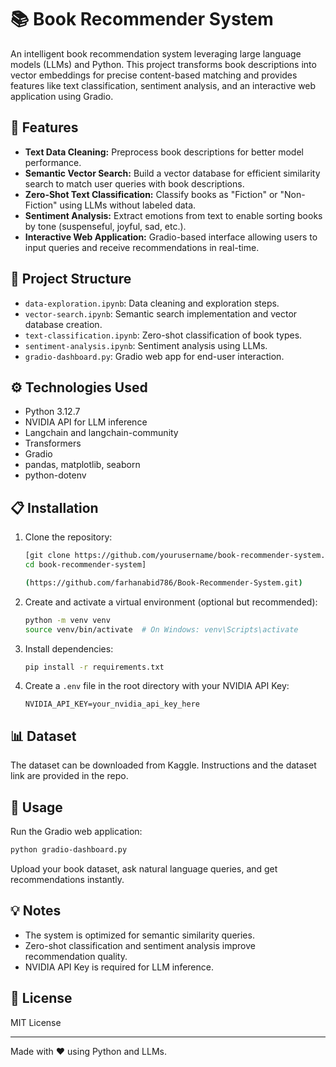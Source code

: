 
# 📚 Book Recommender System

An intelligent book recommendation system leveraging large language models (LLMs) and Python. This project transforms book descriptions into vector embeddings for precise content-based matching and provides features like text classification, sentiment analysis, and an interactive web application using Gradio.

## 🚀 Features

- **Text Data Cleaning:** Preprocess book descriptions for better model performance.
- **Semantic Vector Search:** Build a vector database for efficient similarity search to match user queries with book descriptions.
- **Zero-Shot Text Classification:** Classify books as "Fiction" or "Non-Fiction" using LLMs without labeled data.
- **Sentiment Analysis:** Extract emotions from text to enable sorting books by tone (suspenseful, joyful, sad, etc.).
- **Interactive Web Application:** Gradio-based interface allowing users to input queries and receive recommendations in real-time.

## 🧱 Project Structure

- `data-exploration.ipynb`: Data cleaning and exploration steps.
- `vector-search.ipynb`: Semantic search implementation and vector database creation.
- `text-classification.ipynb`: Zero-shot classification of book types.
- `sentiment-analysis.ipynb`: Sentiment analysis using LLMs.
- `gradio-dashboard.py`: Gradio web app for end-user interaction.

## ⚙️ Technologies Used

- Python 3.12.7
- NVIDIA API for LLM inference
- Langchain and langchain-community
- Transformers
- Gradio
- pandas, matplotlib, seaborn
- python-dotenv

## 📋 Installation

1. Clone the repository:
    ```bash
    [git clone https://github.com/yourusername/book-recommender-system.git
    cd book-recommender-system]

    (https://github.com/farhanabid786/Book-Recommender-System.git)
    ```

2. Create and activate a virtual environment (optional but recommended):
    ```bash
    python -m venv venv
    source venv/bin/activate  # On Windows: venv\Scripts\activate
    ```

3. Install dependencies:
    ```bash
    pip install -r requirements.txt
    ```

4. Create a `.env` file in the root directory with your NVIDIA API Key:
    ```env
    NVIDIA_API_KEY=your_nvidia_api_key_here
    ```

## 📊 Dataset

The dataset can be downloaded from Kaggle. Instructions and the dataset link are provided in the repo.

## 🚀 Usage

Run the Gradio web application:
```bash
python gradio-dashboard.py
```

Upload your book dataset, ask natural language queries, and get recommendations instantly.

## 💡 Notes

- The system is optimized for semantic similarity queries.
- Zero-shot classification and sentiment analysis improve recommendation quality.
- NVIDIA API Key is required for LLM inference.

## 📄 License

MIT License

---

Made with ❤️ using Python and LLMs.

